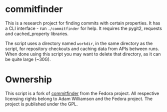 # commitfinder

This is a research project for finding commits with certain properties. It has a CLI interface -
run `./commitfinder` for help. It requires the pygit2, requests and cached_property libraries.

The script uses a directory named `workdir`, in the same directory as the script, for repository
checkouts and caching data from APIs between runs. When done using this script you may want to
delete that directory, as it can be quite large (~30G).

# Ownership

This script is a fork of [commitfinder](https://pagure.io/fedora-qa/commitfinder) from the Fedora project.
All respective licensing rights belong to Adam Williamson and the Fedora project.
The project is published under the GPL.
